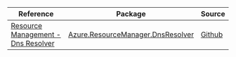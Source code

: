 | Reference | Package | Source |
|---|---|---|
|[Resource Management - Dns Resolver](resourcemanager.dnsresolver-readme.md)|[Azure.ResourceManager.DnsResolver](https://www.nuget.org/packages/Azure.ResourceManager.DnsResolver)|[Github](https://github.com/Azure/azure-sdk-for-net/blob/main/sdk/dnsresolver/Azure.ResourceManager.DnsResolver)|
